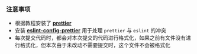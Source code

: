 ### 注意事项

- 根据教程安装了 **[prettier](https://prettier.io/docs/en/install.html)**
- 安装 **[eslint-config-prettier](https://github.com/prettier/eslint-config-prettier#installation)** 用于处理 `prettier` 与 `eslint` 的冲突
- 每次提交代码时，都会对本次提交的代码进行格式化，如果之前有文件没有进行格式化，但本次由于未改动不需要提交时，这个文件不会被格式化
